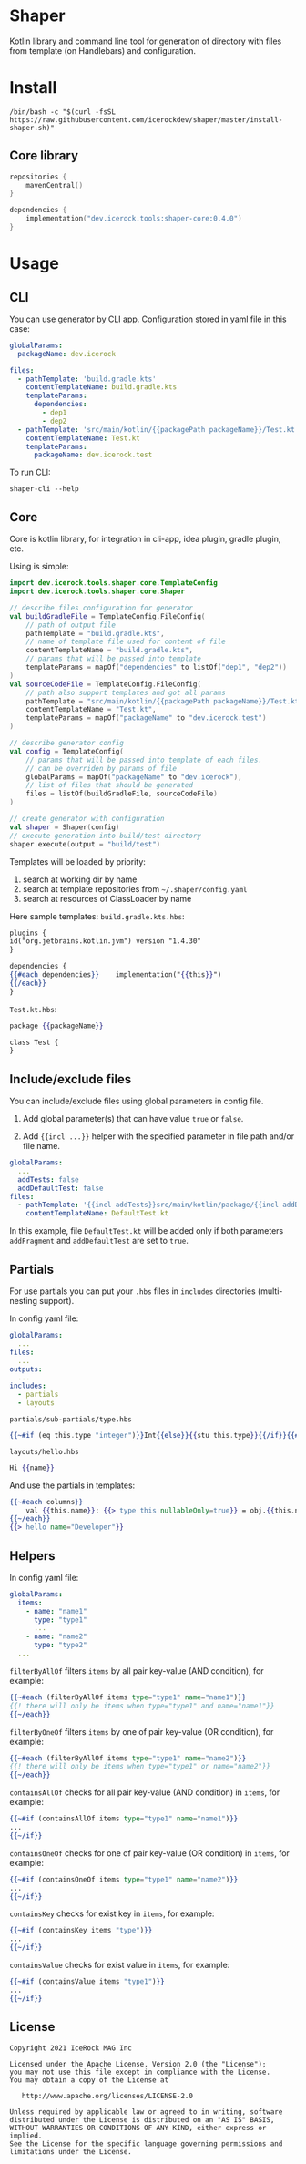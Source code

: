 # Shaper

Kotlin library and command line tool for generation of directory with files from template (on
Handlebars) and configuration.

# Install

`/bin/bash -c "$(curl -fsSL https://raw.githubusercontent.com/icerockdev/shaper/master/install-shaper.sh)"`

## Core library
```kotlin
repositories {
    mavenCentral()
}

dependencies {
    implementation("dev.icerock.tools:shaper-core:0.4.0")
}
```

# Usage

## CLI

You can use generator by CLI app. Configuration stored in yaml file in this case:

```yaml
globalParams:
  packageName: dev.icerock

files:
  - pathTemplate: 'build.gradle.kts'
    contentTemplateName: build.gradle.kts
    templateParams:
      dependencies:
        - dep1
        - dep2
  - pathTemplate: 'src/main/kotlin/{{packagePath packageName}}/Test.kt'
    contentTemplateName: Test.kt
    templateParams:
      packageName: dev.icerock.test
```

To run CLI:

```shell
shaper-cli --help
```

## Core

Core is kotlin library, for integration in cli-app, idea plugin, gradle plugin, etc.

Using is simple:

```kotlin
import dev.icerock.tools.shaper.core.TemplateConfig
import dev.icerock.tools.shaper.core.Shaper

// describe files configuration for generator
val buildGradleFile = TemplateConfig.FileConfig(
    // path of output file
    pathTemplate = "build.gradle.kts",
    // name of template file used for content of file
    contentTemplateName = "build.gradle.kts",
    // params that will be passed into template
    templateParams = mapOf("dependencies" to listOf("dep1", "dep2"))
)
val sourceCodeFile = TemplateConfig.FileConfig(
    // path also support templates and got all params
    pathTemplate = "src/main/kotlin/{{packagePath packageName}}/Test.kt",
    contentTemplateName = "Test.kt",
    templateParams = mapOf("packageName" to "dev.icerock.test")
)

// describe generator config
val config = TemplateConfig(
    // params that will be passed into template of each files. 
    // can be overriden by params of file
    globalParams = mapOf("packageName" to "dev.icerock"),
    // list of files that should be generated
    files = listOf(buildGradleFile, sourceCodeFile)
)

// create generator with configuration
val shaper = Shaper(config)
// execute generation into build/test directory
shaper.execute(output = "build/test")
```

Templates will be loaded by priority:

1. search at working dir by name
2. search at template repositories from `~/.shaper/config.yaml`
2. search at resources of ClassLoader by name

Here sample templates:
`build.gradle.kts.hbs`:

```handlebars
plugins {
id("org.jetbrains.kotlin.jvm") version "1.4.30"
}

dependencies {
{{#each dependencies}}    implementation("{{this}}")
{{/each}}
}
```

`Test.kt.hbs`:

```handlebars
package {{packageName}}

class Test {
}
```

## Include/exclude files

You can include/exclude files using global parameters in config file.

1. Add global parameter(s) that can have value `true` or `false`.

2. Add `{{incl ...}}` helper with the specified parameter in file path and/or file name.

```yaml
globalParams:
  ...
  addTests: false
  addDefaultTest: false
files:
  - pathTemplate: '{{incl addTests}}src/main/kotlin/package/{{incl addDefaultTest}}DefaultTest.kt'
    contentTemplateName: DefaultTest.kt
```

In this example, file `DefaultTest.kt` will be added only if both parameters `addFragment` and `addDefaultTest` are set to `true`.

## Partials

For use partials you can put your `.hbs` files in `includes` directories (multi-nesting support). 

In config yaml file:
```yaml
globalParams:
  ...
files:
  ...
outputs:
  ...
includes:
  - partials
  - layouts

```

`partials/sub-partials/type.hbs`
```handlebars
{{~#if (eq this.type "integer")}}Int{{else}}{{stu this.type}}{{/if}}{{#if nullableOnly}}?{{else}}{{#if this.nullable}}?{{/if~}}{{/if~}}
```

`layouts/hello.hbs`
```handlebars
Hi {{name}}
```

And use the partials in templates: 
```handlebars
{{~#each columns}}
    val {{this.name}}: {{> type this nullableOnly=true}} = obj.{{this.name~}}
{{~/each}}
{{> hello name="Developer"}}
```

## Helpers
In config yaml file:
```yaml
globalParams:
  items:
    - name: "name1"
      type: "type1"
      ...
    - name: "name2"
      type: "type2"
  ...
```
`filterByAllOf` filters `items` by all pair key-value (AND condition), for example:
```handlebars
{{~#each (filterByAllOf items type="type1" name="name1")}}
{{! there will only be items when type="type1" and name="name1"}}
{{~/each}}
```
`filterByOneOf` filters `items` by one of pair key-value (OR condition), for example:
```handlebars
{{~#each (filterByAllOf items type="type1" name="name2")}}
{{! there will only be items when type="type1" or name="name2"}}
{{~/each}}
```
`containsAllOf` checks for all pair key-value (AND condition) in `items`, for example:
```handlebars
{{~#if (containsAllOf items type="type1" name="name1")}}
...
{{~/if}}
```
`containsOneOf` checks for one of pair key-value (OR condition) in `items`, for example:
```handlebars
{{~#if (containsOneOf items type="type1" name="name2")}}
...
{{~/if}}
```
`containsKey` checks for exist key in `items`, for example:
```handlebars
{{~#if (containsKey items "type")}}
...
{{~/if}}
```
`containsValue` checks for exist value in `items`, for example:
```handlebars
{{~#if (containsValue items "type1")}}
...
{{~/if}}
```

## License

    Copyright 2021 IceRock MAG Inc
    
    Licensed under the Apache License, Version 2.0 (the "License");
    you may not use this file except in compliance with the License.
    You may obtain a copy of the License at
    
       http://www.apache.org/licenses/LICENSE-2.0
    
    Unless required by applicable law or agreed to in writing, software
    distributed under the License is distributed on an "AS IS" BASIS,
    WITHOUT WARRANTIES OR CONDITIONS OF ANY KIND, either express or implied.
    See the License for the specific language governing permissions and
    limitations under the License.
